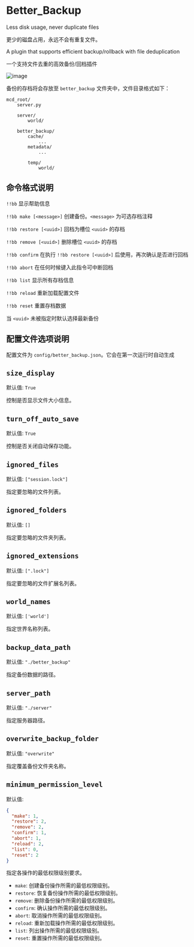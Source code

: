 # Better_Backup
Less disk usage, never duplicate files

更少的磁盘占用，永远不会有重复文件。

A plugin that supports efficient backup/rollback with file deduplication

一个支持文件去重的高效备份/回档插件

![image](https://github.com/z0z0r4/better_backup/assets/78744121/7a5464d0-229b-47bf-aa8a-9abb02dd1f5c)

备份的存档将会存放至 `better_backup` 文件夹中，文件目录格式如下：
```
mcd_root/
    server.py

    server/
        world/

    better_backup/
        cache/
            ...
        metadata/
            ...

        temp/
            world/
```


## 命令格式说明

`!!bb` 显示帮助信息

`!!bb make [<message>]` 创建备份。`<message>` 为可选存档注释

`!!bb restore [<uuid>]` 回档为槽位 `<uuid>` 的存档

`!!bb remove [<uuid>]` 删除槽位 `<uuid>` 的存档

`!!bb confirm` 在执行 `!!bb restore [<uuid>]` 后使用，再次确认是否进行回档

`!!bb abort` 在任何时候键入此指令可中断回档

`!!bb list` 显示所有存档信息

`!!bb reload` 重新加载配置文件

`!!bb reset` 重置存档数据

当 `<uuid>` 未被指定时默认选择最新备份

## 配置文件选项说明

配置文件为 `config/better_backup.json`。它会在第一次运行时自动生成

## `size_display` 

默认值: `True`

控制是否显示文件大小信息。

## `turn_off_auto_save` 

默认值: `True`

控制是否关闭自动保存功能。

## `ignored_files` 

默认值: `["session.lock"]`

指定要忽略的文件列表。

## `ignored_folders` 

默认值: `[]`

指定要忽略的文件夹列表。

## `ignored_extensions` 

默认值: `[".lock"]`

指定要忽略的文件扩展名列表。

## `world_names` 

默认值: `['world']`

指定世界名称列表。

## `backup_data_path` 

默认值: `"./better_backup"`

指定备份数据的路径。

## `server_path` 

默认值: `"./server"`

指定服务器路径。

## `overwrite_backup_folder` 

默认值: `"overwrite"`

指定覆盖备份文件夹名称。

## `minimum_permission_level` 

默认值: 
```json
{
  "make": 1,
  "restore": 2,
  "remove": 2,
  "confirm": 1,
  "abort": 1,
  "reload": 2,
  "list": 0,
  "reset": 2
}
```

指定各操作的最低权限级别要求。

- `make`: 创建备份操作所需的最低权限级别。
- `restore`: 恢复备份操作所需的最低权限级别。
- `remove`: 删除备份操作所需的最低权限级别。
- `confirm`: 确认操作所需的最低权限级别。
- `abort`: 取消操作所需的最低权限级别。
- `reload`: 重新加载操作所需的最低权限级别。
- `list`: 列出操作所需的最低权限级别。
- `reset`: 重置操作所需的最低权限级别。
